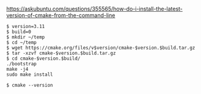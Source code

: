 
https://askubuntu.com/questions/355565/how-do-i-install-the-latest-version-of-cmake-from-the-command-line

```
$ version=3.11
$ build=0
$ mkdir ~/temp
$ cd ~/temp
$ wget https://cmake.org/files/v$version/cmake-$version.$build.tar.gz
$ tar -xzvf cmake-$version.$build.tar.gz
$ cd cmake-$version.$build/
./bootstrap
make -j4
sudo make install

$ cmake --version
```